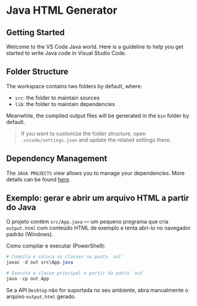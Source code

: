 # Java HTML Generator
## Getting Started

Welcome to the VS Code Java world. Here is a guideline to help you get started to write Java code in Visual Studio Code.

## Folder Structure

The workspace contains two folders by default, where:

- `src`: the folder to maintain sources
- `lib`: the folder to maintain dependencies

Meanwhile, the compiled output files will be generated in the `bin` folder by default.

> If you want to customize the folder structure, open `.vscode/settings.json` and update the related settings there.

## Dependency Management

The `JAVA PROJECTS` view allows you to manage your dependencies. More details can be found [here](https://github.com/microsoft/vscode-java-dependency#manage-dependencies).

## Exemplo: gerar e abrir um arquivo HTML a partir do Java

O projeto contém `src/App.java` — um pequeno programa que cria `output.html` com conteúdo HTML de exemplo e tenta abri-lo no navegador padrão (Windows).

Como compilar e executar (PowerShell):

```powershell
# Compila e coloca as classes na pasta `out`
javac -d out src\App.java

# Executa a classe principal a partir da pasta `out`
java -cp out App
```

Se a API `Desktop` não for suportada no seu ambiente, abra manualmente o arquivo `output.html` gerado.
